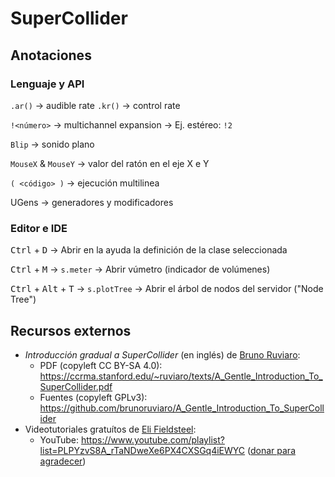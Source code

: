 # SuperCollider

## Anotaciones

### Lenguaje y API

`.ar()` → audible rate
`.kr()` → control rate

`!<número>` → multichannel expansion → Ej. estéreo: `!2`

`Blip` → sonido plano

`MouseX` & `MouseY` → valor del ratón en el eje X e Y

`( <código> )` → ejecución multilinea

UGens → generadores y modificadores

### Editor e IDE

<kbd>Ctrl</kbd> + <kbd>D</kbd> → Abrir en la ayuda la definición de la clase seleccionada

<kbd>Ctrl</kbd> + <kbd>M</kbd> → `s.meter` → Abrir vúmetro (indicador de volúmenes)

<kbd>Ctrl</kbd> + <kbd>Alt</kbd> + <kbd>T</kbd> → `s.plotTree` → Abrir el árbol de nodos del servidor ("Node Tree")


## Recursos externos

[bruno-ruviaro]: http://www.brunoruviaro.com/
[eli-fieldsteel]: http://www.elifieldsteel.com/about
[eli-videotutorials-donate]: http://www.elifieldsteel.com/supercollider/video-tutorials

- _Introducción gradual a SuperCollider_ (en inglés) de [Bruno Ruviaro][bruno-ruviaro]:
  - PDF (copyleft CC BY-SA 4.0): https://ccrma.stanford.edu/~ruviaro/texts/A_Gentle_Introduction_To_SuperCollider.pdf
  - Fuentes (copyleft GPLv3): https://github.com/brunoruviaro/A_Gentle_Introduction_To_SuperCollider
- Videotutoriales gratuítos de [Eli Fieldsteel][eli-fieldsteel]:
  - YouTube: https://www.youtube.com/playlist?list=PLPYzvS8A_rTaNDweXe6PX4CXSGq4iEWYC ([donar para agradecer][eli-videotutorials-donate])
